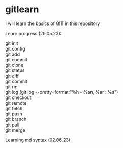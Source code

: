 # gitlearn

I will learn the basics of GIT in this repository

Learn progress (29.05.23):

git init  
git config  
git add  
git commit  
git clone  
git status  
git diff  
git commit  
git rm  
git log (git log --pretty=format:"%h - %an, %ar : %s")  
git checkout  
git remote  
git fetch  
git push  
git branch  
git pull  
git merge

Learning md syntax (02.06.23)

